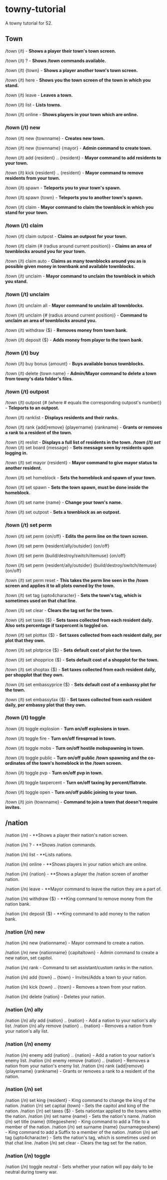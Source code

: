 # towny-tutorial
A towny tutorial for S2.

## Town
/town (/t) - **Shows a player their town's town screen.**

/town (/t) ? - **Shows /town commands available.**

/town (/t) {town} - **Shows a player another town's town screen.**

/town (/t) here - **Shows you the town screen of the town in which you stand.**

/town (/t) leave - **Leaves a town.**

/town (/t) list - **Lists towns.**

/town (/t) online - **Shows players in your town which are online.**
### /town (/t) new
/town (/t) new {townname} - **Creates new town.**

/town (/t) new {townname} {mayor} - **Admin command to create town.**

/town (/t) add {resident} .. {resident} - **Mayor command to add residents to your town.**

/town (/t) kick {resident} .. {resident} - **Mayor command to remove residents from your town.**

/town (/t) spawn - **Teleports you to your town's spawn.**

/town (/t) spawn {town} - **Teleports you to another town's spawn.**

/town (/t) claim - **Mayor command to claim the townblock in which you stand for your town.**
### /town (/t) claim
/town (/t) claim outpost - **Claims an outpost for your town.**

/town (/t) claim {# (radius around current position)} - **Claims an area of townblocks around you for your town.**

/town (/t) claim auto - **Claims as many townblocks around you as is possible given money in townbank and available townblocks.**

/town (/t) unclaim - **Mayor command to unclaim the townblock in which you stand.**
### /town (/t) unclaim
/town (/t) unclaim all - **Mayor command to unclaim all townblocks.**

/town (/t) unclaim {# (radius around current position)} - **Command to unclaim an area of townblocks around you.**

/town (/t) withdraw {$} - **Removes money from town bank.**

/town (/t) deposit {$} - **Adds money from player to the town bank.**
### /town (/t) buy
/town (/t) buy bonus {amount} - **Buys available bonus townblocks.**

/town (/t) delete {town name} - **Admin/Mayor command to delete a town from towny's data folder's files.**
### /town (/t) outpost
/town (/t) outpost {# (where # equals the corresponding outpost's number)} - **Teleports to an outpost.**

/town (/t) ranklist - **Displays residents and their ranks.**

/town (/t) rank {add|remove} {playername} {rankname} - **Grants or removes a rank to a resident of the town.**

/town (/t) reslist - **Displays a full list of residents in the town.**
***/town (/t) set***
/town (/t) set board {message} - **Sets message seen by residents upon logging in.**

/town (/t) set mayor {resident} - **Mayor command to give mayor status to another resident.**

/town (/t) set homeblock - **Sets the homeblock and spawn of your town.**

/town (/t) set spawn - **Sets the town spawn, must be done inside the homeblock.**

/town (/t) set name {name} - **Change your town's name.**

/town (/t) set outpost - **Sets a townblock as an outpost.**
### /town (/t) set perm
/town (/t) set perm {on/off} - **Edits the perm line on the town screen.**

/town (/t) set perm {resident/ally/outsider} {on/off}

/town (/t) set perm {build/destroy/switch/itemuse} {on/off}

/town (/t) set perm {resident/ally/outsider} {build/destroy/switch/itemuse} {on/off}

/town (/t) set perm reset - **This takes the perm line seen in the /town screen and applies it to all plots owned by the town.**

/town (/t) set tag {upto4character} - **Sets the town's tag, which is sometimes used on that chat line.**

/town (/t) set clear - **Clears the tag set for the town.**

/town (/t) set taxes {$} - **Sets taxes collected from each resident daily. Also sets percentage if taxpercent is toggled on.**

/town (/t) set plottax {$} - **Set taxes collected from each resident daily, per plot that they own.**

/town (/t) set plotprice {$} - **Sets default cost of plot for the town.**

/town (/t) set shopprice {$} - **Sets default cost of a shopplot for the town.**

/town (/t) set shoptax {$} - **Set taxes collected from each resident daily, per shopplot that they own.**

/town (/t) set embassyprice {$} - **Sets default cost of a embassy plot for the town.**

/town (/t) set embassytax {$} - **Set taxes collected from each resident daily, per embassy plot that they own.**
### /town (/t) toggle
/town (/t) toggle explosion - **Turn on/off explosions in town.**

/town (/t) toggle fire - **Turn on/off firespread in town.**

/town (/t) toggle mobs - **Turn on/off hostile mobspawning in town.**

/town (/t) toggle public - **Turn on/off public /town spawning and the co-ordinates of the town's homeblock in the /town screen.**

/town (/t) toggle pvp - **Turn on/off pvp in town.**

/town (/t) toggle taxpercent - **Turn on/off taxing by percent/flatrate.**

/town (/t) toggle open - **Turn on/off public joining to your town.**

/town (/t) join {townname} - **Command to join a town that doesn't require invites.**
## /nation
/nation (/n) - **Shows a player their nation's nation screen.

/nation (/n) ? - **Shows /nation commands.

/nation (/n) list - **Lists nations.

/nation (/n) online - **Shows players in your nation which are online.

/nation (/n) {nation} - **Shows a player the /nation screen of another nation.

/nation (/n) leave - **Mayor command to leave the nation they are a part of.

/nation (/n) withdraw {$} - **King command to remove money from the nation bank.

/nation (/n) deposit {$} - **King command to add money to the nation bank.
### /nation (/n) new
/nation (/n) new {nationname} - Mayor command to create a nation.

/nation (/n) new {nationname} {capitaltown} - Admin command to create a new nation, set capitol.

/nation (/n) rank - Command to set assistant/custom ranks in the nation.

/nation (/n) add {town} .. {town} - Invites/Adds a town to your nation.

/nation (/n) kick {town} .. {town} - Removes a town from your nation.

/nation (/n) delete {nation} - Deletes your nation.
### /nation (/n) ally
/nation (/n) ally add {nation} .. {nation} - Add a nation to your nation's ally list.
/nation (/n) ally remove {nation} .. {nation} - Removes a nation from your nation's ally list.
### /nation (/n) enemy
/nation (/n) enemy add {nation} .. {nation} - Add a nation to your nation's enemy list.
/nation (/n) enemy remove {nation} .. {nation} - Removes a nation from your nation's enemy list.
/nation (/n) rank {add|remove} {playername} {rankname} - Grants or removes a rank to a resident of the nation.
### /nation (/n) set
/nation (/n) set king {resident} - King command to change the king of the nation.
/nation (/n) set captial {town} - Sets the capitol and king of the nation.
/nation (/n) set taxes {$} - Sets nationtax applied to the towns within the nation.
/nation (/n) set name {name} - Sets the nation's name.
/nation (/n) set title {name} {titlegoeshere} - King command to add a Title to a member of the nation.
/nation (/n) set surname {name} {surnamegoeshere} - King command to add a Suffix to a member of the nation.
/nation (/n) set tag {upto4character} - Sets the nation's tag, which is sometimes used on that chat line.
/nation (/n) set clear - Clears the tag set for the nation.
### /nation (/n) toggle
/nation (/n) toggle neutral - Sets whether your nation will pay daily to be neutral during towny war.

